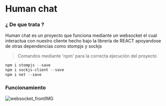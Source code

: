 
# Human chat

### ¿ De que trata ?

Human chat es un proyecto que funciona mediante un websocket el cual interactua con nuestro cliente hecho bajo la librería de REACT apoyandose de otras dependencias como stompjs y sockjs

> Comandos mediante 'npm' para la correcta ejecución del proyecto
``` Javascript
npm i stompjs --save
npm i sockjs-client --save
npm i net --save
```

### Funcionamiento

![websocket_frontIMG](https://user-images.githubusercontent.com/82422683/175854771-88281319-85bc-4078-8383-6e476fee37ac.png)
